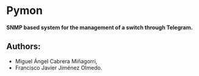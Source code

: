# Pymon

**SNMP based system for the management of a switch through Telegram.**


## Authors:  
- Miguel Ángel Cabrera Miñagorri,  
- Francisco Javier Jiménez Olmedo.
